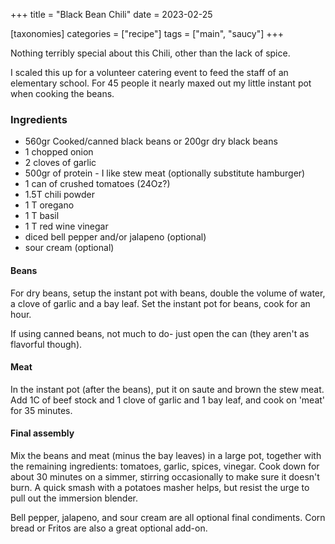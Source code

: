 +++
title = "Black Bean Chili"
date = 2023-02-25

[taxonomies]
categories = ["recipe"]
tags = ["main", "saucy"]
+++


Nothing terribly special about this Chili, other than the lack of spice.
<!-- more -->

I scaled this up for a volunteer catering event to feed the staff of an elementary school.  For 45 people it nearly maxed out my little instant pot when cooking the beans.

### Ingredients

- 560gr Cooked/canned black beans or 200gr dry black beans
- 1 chopped onion
- 2 cloves of garlic
- 500gr of protein - I like stew meat (optionally substitute hamburger)
- 1 can of crushed tomatoes (24Oz?)
- 1.5T chili powder
- 1 T oregano
- 1 T basil
- 1 T red wine vinegar
- diced bell pepper and/or jalapeno (optional)
- sour cream (optional)


#### Beans

For dry beans, setup the instant pot with beans, double the volume of water, a clove of garlic and a bay leaf.
Set the instant pot for beans, cook for an hour.

If using canned beans, not much to do- just open the can (they aren't as flavorful though).


#### Meat

In the instant pot (after the beans), put it on saute and brown the stew meat.
Add 1C of beef stock and 1 clove of garlic and 1 bay leaf, and cook on 'meat' for 35 minutes.

#### Final assembly

Mix the beans and meat (minus the bay leaves) in a large pot, together with the remaining ingredients: tomatoes, garlic, spices, vinegar.
Cook down for about 30 minutes on a simmer, stirring occasionally to make sure it doesn't burn. A quick smash with a potatoes masher helps, but resist the urge to pull out the immersion blender.

Bell pepper, jalapeno, and sour cream are all optional final condiments.
Corn bread or Fritos are also a great optional add-on.
